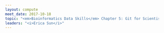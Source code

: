```yaml
---
layout: compute
meet_date: 2017-10-18
topic: "<em>Bioinformatics Data Skills</em> Chapter 5: Git for Scientists"
leaders: "<i>Erica Sun</i>"
---
```


